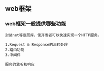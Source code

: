 ## web框架

### web框架一般提供哪些功能

```
封装net等底层库，使开发者可以快速实现一个HTTP服务。

1.Request & Response的流转处理
2.路由功能
3.中间件

服务的监听和响应

```